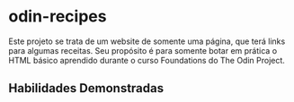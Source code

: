 # odin-recipes

Este projeto se trata de um website de somente uma página, que terá links para algumas receitas. Seu propósito é para somente botar em prática o HTML básico aprendido durante o curso Foundations do The Odin Project.

## Habilidades Demonstradas

